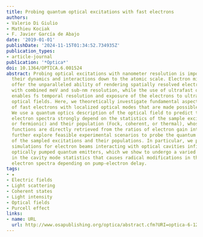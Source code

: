 ```yaml
---
title: Probing quantum optical excitations with fast electrons
authors:
- Valerio Di Giulio
- Mathieu Kociak
- F. Javier García de Abajo
date: '2019-01-01'
publishDate: '2024-11-15T01:34:52.734935Z'
publication_types:
- article-journal
publication: '*Optica*'
doi: 10.1364/OPTICA.6.001524
abstract: Probing optical excitations with nanometer resolution is important for understanding
  their dynamics and interactions down to the atomic scale. Electron microscopes currently
  offer the unparalleled ability of rendering spatially resolved electron spectra
  with combined meV and sub-nm resolution, while the use of ultrafast optical pulses
  enables fs temporal resolution and exposure of the electrons to ultraintense confined
  optical fields. Here, we theoretically investigate fundamental aspects of the interaction
  of fast electrons with localized optical modes that are made possible by these advances.
  We use a quantum optics description of the optical field to predict that the resulting
  electron spectra strongly depend on the statistics of the sample excitations (bosonic
  or fermionic) and their population (Fock, coherent, or thermal), whose autocorrelation
  functions are directly retrieved from the ratios of electron gain intensities. We
  further explore feasible experimental scenarios to probe the quantum characteristics
  of the sampled excitations and their populations. In particular, we present realistic
  simulations for electron beams interacting with optical cavities infiltrated with
  optically pumped quantum emitters, which we show to undergo a varied temporal evolution
  in the cavity mode statistics that causes radical modifications in the transmitted
  electron spectra depending on pump-electron delay.
tags:
- ★
- Electric fields
- Light scattering
- Coherent states
- Light intensity
- Optical fields
- Purcell effect
links:
- name: URL
  url: http://www.osapublishing.org/optica/abstract.cfm?URI=optica-6-12-1524
---
```

